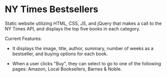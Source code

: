 # NY Times Bestsellers

Static website utilizing HTML, CSS, JS, and jQuery that makes a call to the NY Times API, and displays the top five books in each category. 

Current Features: 

- It displays the image, title, author, summary, number of weeks as a bestseller, and buying options for each book. 

- When a user clicks "Buy", they can select to go to one of the following pages: Amazon, Local Booksellers, Barnes & Noble.
